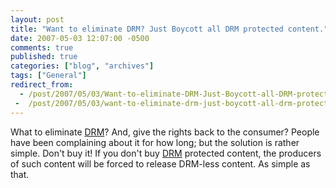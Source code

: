 ```yaml
---
layout: post
title: "Want to eliminate DRM? Just Boycott all DRM protected content."
date: 2007-05-03 12:07:00 -0500
comments: true
published: true
categories: ["blog", "archives"]
tags: ["General"]
redirect_from: 
  - /post/2007/05/03/Want-to-eliminate-DRM-Just-Boycott-all-DRM-protected-content
 -  /post/2007/05/03/want-to-eliminate-drm-just-boycott-all-drm-protected-content
---
```

<!-- more -->
<P>What to eliminate <A href="http://en.wikipedia.org/wiki/Digital_Rights_Management">DRM</A>? And, give the rights back to the consumer? People have been complaining about it for how long; but the solution is rather simple. Don't buy it! If you don't buy <A href="http://en.wikipedia.org/wiki/Digital_Rights_Management">DRM</A> protected content, the producers of such content will be forced to release DRM-less content. As simple as that.</P>
<P>&nbsp;</P>
